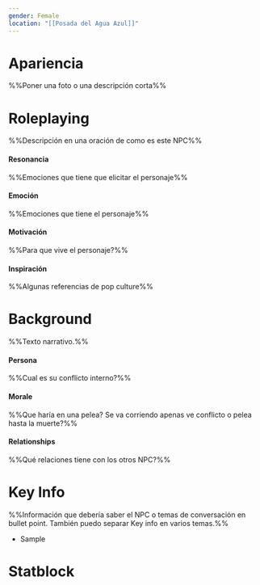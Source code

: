 ```yaml
---
gender: Female
location: "[[Posada del Agua Azul]]"
---
```

# Apariencia
%%Poner una foto o una descripción corta%%
# Roleplaying
%%Descripción en una oración de como es este NPC%%
#### Resonancia
%%Emociones que tiene que elicitar el personaje%%
#### Emoción
%%Emociones que tiene el personaje%%
#### Motivación
%%Para que vive el personaje?%%

#### Inspiración
%%Algunas referencias de pop culture%%
# Background
%%Texto narrativo.%%
#### Persona
%%Cual es su conflicto interno?%%
#### Morale
%%Que haría en una pelea? Se va corriendo apenas ve conflicto o pelea hasta la muerte?%%
#### Relationships
%%Qué relaciones tiene con los otros NPC?%%
# Key Info
%%Información que debería saber el NPC o temas de conversación en bullet point. También puedo separar Key info en varios temas.%%
- Sample

# Statblock
